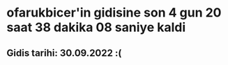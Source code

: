 # ofarukbicer'in gidisine son 4 gun 20 saat 38 dakika 08 saniye kaldi

## Gidis tarihi: 30.09.2022 :(